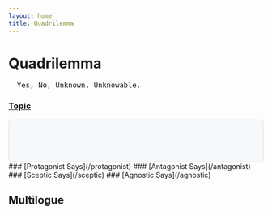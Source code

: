 ```yaml
---
layout: home
title: Quadrilemma
---
```

# Quadrilemma
<pre>
  Yes, No, Unknown, Unknowable.
</pre>
### [Topic](/topic)
<div class="container-md markdown-body">
  <div id="topic-content-wrapper" style="padding-top: 20px; white-space: pre-wrap; font-family: monospace; background-color: #f6f8fa; border: 1px solid #dfe2e5; border-radius: 6px; padding: 16px; min-height: 50px;">
  </div>
</div>
<script src="{{ '/assets/js/topic.js' | relative_url }}"></script>
### [Protagonist Says](/protagonist)
### [Antagonist Says](/antagonist)
### [Sceptic Says](/sceptic)
### [Agnostic Says](/agnostic)

## Multilogue

